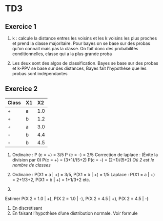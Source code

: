 # TD3

## Exercice 1

1. k : calcule la distance entres les voisins et les k voisins les plus proches et prend la classe majoritaire. Pour bayes on se base sur des probas qu'on connait mais pas la classe. On fait donc des probabilités conditionnelles, classe qui a la plus grande proba

2. Les deux sont des algos de classification. Bayes se base sur des probas et k-PPV se base sur des distances, Bayes fait l'hypothèse que les probas sont indépendantes

## Exercice 2

| Class | X1 | X2  |
|:------|:---|:----|
| +     | a  | 1.0 |
| +     | b  | 1.2 |
| +     | a  | 3.0 |
| -     | b  | 4.4 |
| -     | b  | 4.5 |

1. Ordinaire :
	P (c = +) = 3/5
	P (c = -) = 2/5
	Correction de laplace : (Évite la division par 0)
 	P(c = +) = (3+1)/(5+2)
	P(c = -) = (2+1)/(5+2)
	*Où 2 est le nombre de classes*

2. Ordinaire :
		P(X1 = a | +) = 3/5, P(X1 = b | +) = 1/5 
	Laplace :
		P(X1 = a | +) = 2+1/3+2, P(X1 = b | +) = 1+1/3+2
		etc.

3. 
Estimer P(X 2 = 1.0 | +), P(X 2 = 1.0 | -), P(X 2 = 4.5 | +), P(X 2 = 4.5 | -)
1. En discrétisant
2. En faisant l’hypothèse d’une distribution normale. Voir formule
